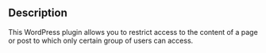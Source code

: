 ## Description ##

This WordPress plugin allows you to restrict access to the content of a page or post to which only certain group of users can access.
